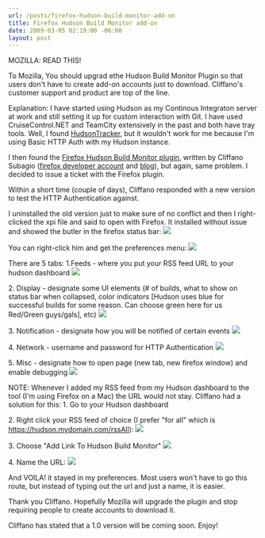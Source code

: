 ```yaml
---
url: /posts/firefox-hudson-build-monitor-add-on
title: Firefox Hudson Build Monitor add-on
date: 2009-03-05 02:19:00 -06:00
layout: post
---
```


MOZILLA: READ THIS!

To Mozilla,
You should upgrad ethe Hudson Build Monitor Plugin so that users don't have to create add-on accounts just to download. Cliffano's customer support and product are top of the line.

Explanation:
I have started using Hudson as my Continous Integraton server at work and still setting it up for custom interaction with Git. I have used CruiseControl.NET and TeamCity extensively in the past and both have tray tools. Well, I found [HudsonTracker](http://hudsontracker.sourceforge.net/index.html), but it wouldn't work for me because I'm using Basic HTTP Auth with my Hudson instance.

I then found the [Firefox Hudson Build Monitor plugin](https://addons.mozilla.org/en-US/firefox/addon/7522), written by Cliffano Subagio ([firefox developer account](https://addons.mozilla.org/en-US/firefox/user/1635724) and [blog](http://blog.qoqoa.com/)), but again, same problem. I decided to issue a ticket with the Firefox plugin.

Within a short time (couple of days), Cliffano responded with a new version to test the HTTP Authentication against.

I uninstalled the old version just to make sure of no conflict and then I right-clicked the xpi file and said to open with Firefox. It installed without issue and showed the butler in the firefox status bar:
![](http://3.bp.blogspot.com/_JmjHpHPB6hg/Sa8xHmBvNiI/AAAAAAAAAVo/QFVU2GlXFQY/s400/Picture+1.png)

You can right-click him and get the preferences menu:
![](http://1.bp.blogspot.com/_JmjHpHPB6hg/Sa8xYNYfkLI/AAAAAAAAAVw/gGM5FF9cVc4/s400/Picture+2.png)

There are 5 tabs:
1.Feeds - where you put your RSS feed URL to your hudson dashboard
![](http://3.bp.blogspot.com/_JmjHpHPB6hg/Sa80ldoctAI/AAAAAAAAAWo/fQcS3zyux5c/s400/Picture+3a.png)

2\. Display - designate some UI elements (# of builds, what to show on status bar when collapsed, color indicators [Hudson uses blue for successful builds for some reason. Can choose green here for us Red/Green guys/gals], etc)
![](http://4.bp.blogspot.com/_JmjHpHPB6hg/Sa8yfDnGlTI/AAAAAAAAAWA/xEVhtl_-Hx8/s400/Picture+4.png)

3\. Notification - designate how you will be notified of certain events
![](http://2.bp.blogspot.com/_JmjHpHPB6hg/Sa8y12XpL5I/AAAAAAAAAWI/j8_JAQcRsAc/s400/Picture+5.png)

4\. Network - username and password for HTTP Authentication
![](http://2.bp.blogspot.com/_JmjHpHPB6hg/Sa8y8ZCnBVI/AAAAAAAAAWQ/LelGDXM1YL4/s400/Picture+6.png)

5\. Misc - designate how to open page (new tab, new firefox window) and enable debugging
![](http://4.bp.blogspot.com/_JmjHpHPB6hg/Sa8y_Z_xVbI/AAAAAAAAAWY/rDWngSl9y5U/s400/Picture+7.png)

NOTE: Whenever I added my RSS feed from my Hudson dashboard to the tool (I'm using Firefox on a Mac) the URL would not stay. Cliffano had a solution for this:
1\. Go to your Hudson dashboard

2\. Right click your RSS feed of choice (I prefer "for all" which is https://hudson.mydomain.com/rssAll):
![](http://2.bp.blogspot.com/_JmjHpHPB6hg/Sa8zrDEwJKI/AAAAAAAAAWg/O7a_KGnm0Hk/s400/Picture+8.png)

3\. Choose "Add Link To Hudson Build Monitor"
![](http://3.bp.blogspot.com/_JmjHpHPB6hg/Sa805kAncpI/AAAAAAAAAWw/QTkVBsYGdJM/s400/Picture+10.png)

4\. Name the URL:
![](http://2.bp.blogspot.com/_JmjHpHPB6hg/Sa8141ClQGI/AAAAAAAAAW4/1EfpczqZQ5g/s400/Picture+11a.png)

And VOILA! it stayed in my preferences. Most users won't have to go this route, but instead of typing out the url and just a name, it is easier.

Thank you Cliffano. Hopefully Mozilla will upgrade the plugin and stop requiring people to create accounts to download it.

Cliffano has stated that a 1.0 version will be coming soon. Enjoy!
